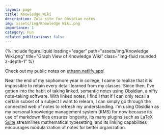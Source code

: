 ```yaml
---
layout: page
title: Knowledge Wiki
description: Zola site for Obsidian notes
img: assets/img/Knowledge Wiki.png
importance: 1
category: Fun
related_publications: false
---
```


<div class="row">
    <div class="col-sm mt-3 mt-md-0">
        {% include figure.liquid loading="eager" path="assets/img/Knowledge Wiki.png" title="Graph View of Knowledge Wiki" class="img-fluid rounded z-depth-1" %}
    </div>
</div>
        
Check out my public notes on [ethann.netlify.app](https://ethann.netlify.app)!

Near the end of my sophomore year in college, I came to realize that it is impossible to retain every detail learned from my classes. Since then, I've gotten into the habit of taking linked, semantic notes using [Obsidian](https://obsidian.md/), a nifty note-taking software. With linked notes, I find I that if I can only recall a certain subset of a subject I want to relearn, I can simply go through the connected web of notes to refresh my understanding. I'm using Obsidian as my personal knowledge management system (KMS) for now because its use of markdown files ensures longevity, its many plugins such as [LaTeX Suite](https://github.com/artisticat1/obsidian-latex-suite) streamlines mathematical typesetting, and its linking capabilities encourages modularization of notes for better organization.